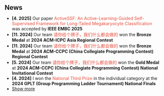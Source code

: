 <h1 id="news"></h1>

<h2 style="margin: 30px 0px 10px;">News</h2>

<ul>
<li><strong>[4. 2025]</strong> Our paper <span style="color:#e74d3c">ActiveSSF: An Active-Learning-Guided Self-Supervised Framework for Long-Tailed Megakaryocyte Classification</span> was accepted by <strong>IEEE EMBC 2025</strong></li>
<li><strong>[11. 2024]</strong> Our team <span style="color:#e74d3c">请你给个牌子，我们什么都会做的</span> won the <strong>Bronze Medal</strong> at <strong>2024 ACM-ICPC Asia Regional Contest</strong></li>
<li><strong>[11. 2024]</strong> Our team <span style="color:#e74d3c">请你给个牌子，我们什么都会做的</span> won the <strong>Bronze Medal</strong> at <strong>2024 ACM-CCPC (China Collegiate Programming Contest) Regional Contest</strong></li>
<li><strong>[5. 2024]</strong> Our team <span style="color:#e74d3c">请你给个牌子，我们什么都会做的</span> won the <strong>Gold Medal</strong> at <strong>2024 ACM-CCPC (China Collegiate Programming Contest) National Invitational Contest</strong></li>
<li><strong>[4. 2024]</strong> I won the <span style="color:#e74d3c">National Third Prize</span> in the individual category at the <strong>2024 GPLT (Group Programming Ladder Tournament) National Finals</strong></li>
<li> <a href="javascript:toggle_vis('newsmore')">Show more</a> </li>


<div id="newsmore" style="display:none">
<!-- <li><strong>[SEP. 2023]</strong> The BeMAGIC Final Event will be held between 14-15 December 2023 at <span style="color:#e74d3c"><a href="https://www.uab.cat/web/universitat-autonoma-de-barcelona-1345467954774.html">UAB</a></span>, Barcelona, Spain.</li>	
<li><strong>[AUG. 2023]</strong> <a href="https://song-chen1.github.io/">Personal Homepage</a>, I will begin to upload some built-by-myself softwares and scripts to the <span style="color:#e74d3c"><a href="https://github.com/song-chen1/">GitHub</a></span> to help this community.</li>
<li><strong>[AUG. 2023]</strong> I will participate in the upcoming 13th Joint European Magnetic Symposia <a href="https://www.jems2023.es/">JEMS2023</a>, in the form of poster presentation with the title <span style="color:#e74d3c"><a href="./assets/files/JEMS2023_Song">Reversible magneto-Ionic effect in crystallized W-CoFeB-MgO-HfO2 ultra-thin films with perpendicular anisotropy.</a></span></li>
<li><strong>[JUN. 2023]</strong> Secondment at the institute <a href="https://www.imm.cnr.it/">CNR-IMM</a>, in collarboartion with professor <span style="color:#e74d3c"><a href="https://www.mdm.imm.cnr.it/users/lamperti-alessio">Alessio Lamperti.</a></span></li>
<li><strong>[DEC. 2022]</strong> Secondment at the  <a href="https://www.aalto.fi/en/department-of-applied-physics">department Applied Physics of Aalto University</a>, in collarboartion with professor <span style="color:#e74d3c"><a href="https://www.aalto.fi/en/people/sebastiaan-van-dijken">Sebastiaan van Dijken.</a></span></li>
<li><strong>[JUN. 2022]</strong> Secondment at the  <a href="https://www.aalto.fi/en/department-of-applied-physics">department Applied Physics of Aalto University</a>, in collarboartion with professor <span style="color:#e74d3c"><a href="https://www.aalto.fi/en/people/sebastiaan-van-dijken">Sebastiaan van Dijken.</a></span></li>
<li><strong>[JUN. 2021]</strong> Join the <a href="https://www.spin-ion.com/">Spin-Ion Technologies</a>, involved in the <a href="https://bemagic-etn.eu/">BeMAGIC</a> program (Marie Sklodowska-Curie European Training Network).</li> -->
</div>
</ul>


